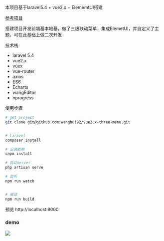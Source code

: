 本项目基于laravel5.4 + vue2.x + ElememtUI搭建

<a href="https://github.com/sailengsi/sls-admin" target="_block"> 参考项目 </a>

搭建项目开发前端基本地基，做了三级联动菜单，集成ElemetUI，并自定义了主题，可在此基础上做二次开发

技术栈
- laravel 5.4
- vue2.x
- vuex
- vue-router
- axios
- ES6
- Echarts
- wangEditor
- nprogress

使用步骤
``` bash
# get project
git clone git@github.com:wanghui92/vue2.x-three-menu.git


# laravel
composer install

# 安装依赖
cnpm install

# 启动server
php artisan serve

# 监听
npm run watch


# 编译
npm run build
```

预览 http://localhost:8000

### demo

<img src="https://github.com/wanghui92/vue2.x-three-menu/blob/master/showdemo.gif">
